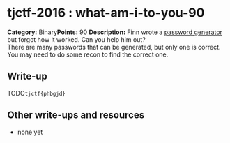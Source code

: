 # tjctf-2016 : what-am-i-to-you-90

**Category:** Binary**Points:** 90
**Description:** Finn wrote a <a href="|whatamitoyou|">password generator</a> but forgot how it worked. Can you help him out?<br />There are many passwords that can be generated, but only one is correct. You may need to do some recon to find the correct one.

## Write-up

TODO`tjctf{phbgjd}`

## Other write-ups and resources

* none yet